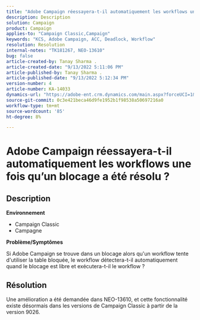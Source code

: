 ```yaml
---
title: "Adobe Campaign réessayera-t-il automatiquement les workflows une fois qu’un blocage a été résolu ?"
description: Description
solution: Campaign
product: Campaign
applies-to: "Campaign Classic,Campaign"
keywords: "KCS, Adobe Campaign, ACC, Deadlock, Workflow"
resolution: Resolution
internal-notes: "TK181267, NEO-13610"
bug: false
article-created-by: Tanay Sharma .
article-created-date: "9/13/2022 5:11:06 PM"
article-published-by: Tanay Sharma .
article-published-date: "9/13/2022 5:12:34 PM"
version-number: 4
article-number: KA-14033
dynamics-url: "https://adobe-ent.crm.dynamics.com/main.aspx?forceUCI=1&pagetype=entityrecord&etn=knowledgearticle&id=33c2550b-8733-ed11-9db1-002248086735"
source-git-commit: 0c3e421beca46d9fe1952b1f98538a50697216a0
workflow-type: tm+mt
source-wordcount: '85'
ht-degree: 8%

---
```


# Adobe Campaign réessayera-t-il automatiquement les workflows une fois qu’un blocage a été résolu ?

## Description


<b>Environnement</b>

- Campaign Classic
- Campagne




<b>Problème/Symptômes</b>

Si Adobe Campaign se trouve dans un blocage alors qu&#39;un workflow tente d&#39;utiliser la table bloquée, le workflow détectera-t-il automatiquement quand le blocage est libre et exécutera-t-il le workflow ?

## Résolution


Une amélioration a été demandée dans NEO-13610, et cette fonctionnalité existe désormais dans les versions de Campaign Classic à partir de la version 9026.

